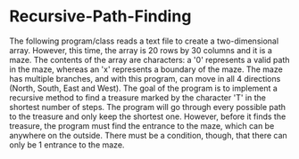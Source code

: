 # Recursive-Path-Finding
The following program/class reads a text file to create a two-dimensional array. However, this time, the array is 20 rows by 30 columns and it is a maze. The contents of the array are characters: a '0' represents a valid path in the maze, whereas an 'x' represents a boundary of the maze.
The maze has multiple branches, and with this program, can move in all 4 directions (North, South, East and West). The goal of the program is to implement a recursive method to find a treasure marked by the character 'T' in the shortest number of steps. The program will go through every possible path to the treasure and only keep the shortest one. However, before it finds the treasure, the program must find the entrance to the maze, which can be anywhere on the outside. There must be a condition, though, that there can only be 1 entrance to the maze.
